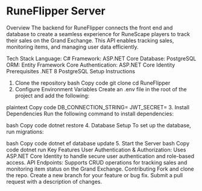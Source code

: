 # RuneFlipper Server

Overview
The backend for RuneFlipper connects the front end and database to create a seamless experience for RuneScape players to track their sales on the Grand Exchange. This API enables tracking sales, monitoring items, and managing user data efficiently.

Tech Stack
Language: C#
Framework: ASP.NET Core
Database: PostgreSQL
ORM: Entity Framework Core
Authentication: ASP.NET Core Identity
Prerequisites
.NET 8
PostgreSQL
Setup Instructions
1. Clone the repository
bash
Copy code
git clone <repository-url>
cd RuneFlipper
2. Configure Environment Variables
Create an .env file in the root of the project and add the following:

plaintext
Copy code
DB_CONNECTION_STRING=<your-postgresql-connection-string>
JWT_SECRET=<your-jwt-secret>
3. Install Dependencies
Run the following command to install dependencies:

bash
Copy code
dotnet restore
4. Database Setup
To set up the database, run migrations:

bash
Copy code
dotnet ef database update
5. Start the Server
bash
Copy code
dotnet run
Key Features
User Authentication & Authorization: Uses ASP.NET Core Identity to handle secure user authentication and role-based access.
API Endpoints: Supports CRUD operations for tracking sales and monitoring item status on the Grand Exchange.
Contributing
Fork and clone the repo.
Create a new branch for your feature or bug fix.
Submit a pull request with a description of changes.